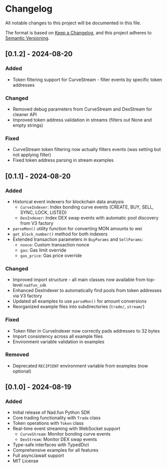 # Changelog

All notable changes to this project will be documented in this file.

The format is based on [Keep a Changelog](https://keepachangelog.com/en/1.0.0/),
and this project adheres to [Semantic Versioning](https://semver.org/spec/v2.0.0.html).

## [0.1.2] - 2024-08-20

### Added
- Token filtering support for CurveStream - filter events by specific token addresses

### Changed
- Removed debug parameters from CurveStream and DexStream for cleaner API
- Improved token address validation in streams (filters out None and empty strings)

### Fixed
- CurveStream token filtering now actually filters events (was setting but not applying filter)
- Fixed token address parsing in stream examples

## [0.1.1] - 2024-08-20

### Added
- Historical event indexers for blockchain data analysis
  - `CurveIndexer`: Index bonding curve events (CREATE, BUY, SELL, SYNC, LOCK, LISTED)
  - `DexIndexer`: Index DEX swap events with automatic pool discovery from V3 factory
- `parseMon()` utility function for converting MON amounts to wei
- `get_block_number()` method for both indexers
- Extended transaction parameters in `BuyParams` and `SellParams`:
  - `nonce`: Custom transaction nonce
  - `gas`: Gas limit override
  - `gas_price`: Gas price override

### Changed
- Improved import structure - all main classes now available from top-level `nadfun_sdk`
- Enhanced DexIndexer to automatically find pools from token addresses via V3 factory
- Updated all examples to use `parseMon()` for amount conversions
- Reorganized example files into subdirectories (`trade/`, `stream/`)

### Fixed
- Token filter in CurveIndexer now correctly pads addresses to 32 bytes
- Import consistency across all example files
- Environment variable validation in examples

### Removed
- Deprecated `RECIPIENT` environment variable from examples (now optional)

## [0.1.0] - 2024-08-19

### Added
- Initial release of Nad.fun Python SDK
- Core trading functionality with `Trade` class
- Token operations with `Token` class
- Real-time event streaming with WebSocket support
  - `CurveStream`: Monitor bonding curve events
  - `DexStream`: Monitor DEX swap events
- Type-safe interfaces with TypedDict
- Comprehensive examples for all features
- Full async/await support
- MIT License
